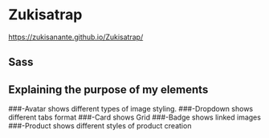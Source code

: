 # Zukisatrap

https://zukisanante.github.io/Zukisatrap/

## Sass

## Explaining the purpose of my elements
###-Avatar shows different types of image styling.
###-Dropdown shows different tabs format
###-Card shows Grid
###-Badge shows linked images
###-Product shows different styles of product creation
